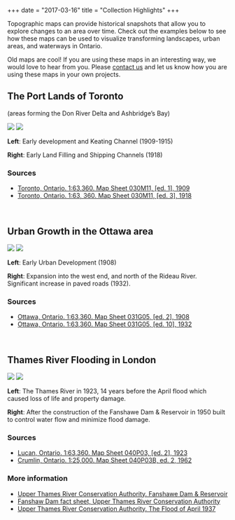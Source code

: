 +++
date = "2017-03-16"
title = "Collection Highlights"
+++

Topographic maps can provide historical snapshots that allow you to explore changes to an area over time.  Check out the examples below to see how these maps can be used to visualize transforming landscapes, urban areas, and waterways in Ontario. 

Old maps are cool! If you are using these maps in an interesting way, we would love to hear from you. Please [contact us](../contact) and let us know how you are using these maps in your own projects.  

## The Port Lands of Toronto 

(areas forming the Don River Delta and Ashbridge’s Bay)

<div class="juxtapose">
    <img src="../img/highlights/030M11_1909.jpg" data-label="1909" />
    <img src="../img/highlights/030M11_1918.jpg" data-label="1918" />
</div>

<div class="row slider-description">
	<p class="col-md-6"><strong>Left</strong>: Early development and Keating Channel (1909-1915)</p>
	<p class="col-md-6"><strong>Right</strong>: Early Land Filling and Shipping Channels (1918)</p>
</div>

### Sources

- [Toronto, Ontario. 1:63,360. Map Sheet 030M11, [ed. 1], 1909](http://geo.scholarsportal.info/#r/details/_uri@=HTDP63360K030M11_1909TIFF)
- [Toronto, Ontario. 1:63, 360. Map Sheet 030M11, [ed. 3], 1918](http://geo.scholarsportal.info/#r/details/_uri@=HTDP63360K030M11_1918TIFF)

<br>

## Urban Growth in the Ottawa area

<div class="juxtapose">
    <img src="../img/highlights/031G05_1908.jpg" data-label="1908" />
    <img src="../img/highlights/031G05_1932.jpg" data-label="1932" />
</div>

<div class="row slider-description">
	<p class="col-md-6"><strong>Left</strong>: Early Urban Development (1908)</p>
	<p class="col-md-6"><strong>Right</strong>: Expansion into the west end, and north of the Rideau River. Significant increase in paved roads (1932).</p>
</div>

### Sources

- [Ottawa, Ontario. 1:63,360. Map Sheet 031G05, [ed. 2], 1908](http://geo.scholarsportal.info/#r/details/_uri@=HTDP63360K031G05_1908TIFF)
- [Ottawa, Ontario. 1:63,360. Map Sheet 031G05, [ed. 10], 1932](http://geo.scholarsportal.info/#r/details/_uri@=HTDP63360K031G05_1932TIFF)

<br>

## Thames River Flooding in London

<div class="juxtapose">
	<img src="../img/highlights/HTDP63360K040P03_1923TIFF.jpg" data-label="1923" />
    <img src="../img/highlights/HTDP25K040P03b_1962TIFF.jpg" data-label="1962" />
</div>

<div class="row slider-description">
	<p class="col-md-6"><strong>Left</strong>: The Thames River in 1923, 14 years before the April flood which caused loss of life and property damage.</p>
	<p class="col-md-6"><strong>Right</strong>: After the construction of the Fanshawe Dam &amp; Reservoir in 1950 built to control water flow and  minimize flood damage.</p>
</div>

### Sources

- [Lucan, Ontario. 1:63,360. Map Sheet 040P03, [ed. 2], 1923](http://geo.scholarsportal.info/#r/details/_uri@=HTDP63360K040P03_1923TIFF&_add:true)
- [Crumlin, Ontario. 1:25,000. Map Sheet 040P03B, ed. 2, 1962](http://geo.scholarsportal.info/#r/details/_uri@=HTDP25K040P03b_1962TIFF&_add:true)

### More information

- [Upper Thames River Conservation Authority. Fanshawe Dam & Reservoir](http://thamesriver.on.ca/water-management/flood-control-structures/fanshawe-dam/)
- [Fanshaw Dam fact sheet, Upper Thames River Conservation Authority](https://thamesriver.on.ca/wp-content/uploads//FloodStructures/FPW-dams/FanshaweDam-brochure2011.pdf)
- [Upper Thames River Conservation Authority. The Flood of April 1937](http://thamesriver.on.ca/water-management/flooding-on-the-thames-river/1937-flood/)

<script src="../js/juxtapose.js"></script>